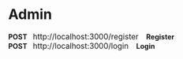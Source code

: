 <h1>Admin</h1>

<span>
  <strong>POST</strong>&nbsp;&nbsp;
  <span style="font-size: 1.1em;">http://localhost:3000/register</span>&nbsp;&nbsp;&nbsp;
  <strong>Register</strong>
</span><br>


<span>
  <strong>POST</strong>&nbsp;&nbsp;
  <span style="font-size: 1.1em;">http://localhost:3000/login</span>&nbsp;&nbsp;&nbsp;
  <strong>Login</strong>
</span><br>
